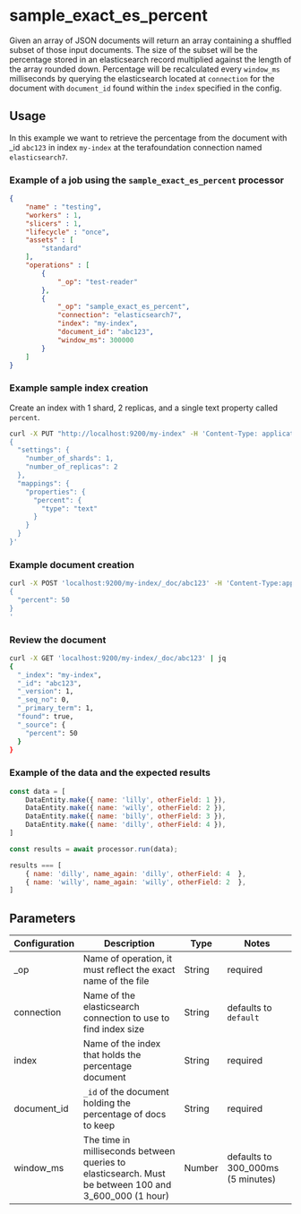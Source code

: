 # sample_exact_es_percent

Given an array of JSON documents will return an array containing a shuffled subset of those input documents. The size of the subset will be the percentage stored in an elasticsearch record multiplied against the length of the array rounded down. Percentage will be recalculated every `window_ms` milliseconds by querying the elasticsearch located at `connection` for the document with `document_id` found within the `index` specified in the config.

## Usage

In this example we want to retrieve the percentage from the document with _id `abc123` in index `my-index` at the terafoundation connection named `elasticsearch7`.

### Example of a job using the `sample_exact_es_percent` processor

```json
{
    "name" : "testing",
    "workers" : 1,
    "slicers" : 1,
    "lifecycle" : "once",
    "assets" : [
        "standard"
    ],
    "operations" : [
        {
            "_op": "test-reader"
        },
        {
            "_op": "sample_exact_es_percent",
            "connection": "elasticsearch7",
            "index": "my-index",
            "document_id": "abc123",
            "window_ms": 300000
        }
    ]
}

```

### Example sample index creation

Create an index with 1 shard, 2 replicas, and a single text property called `percent`.

```sh
curl -X PUT "http://localhost:9200/my-index" -H 'Content-Type: application/json' -d'
{
  "settings": {
    "number_of_shards": 1,
    "number_of_replicas": 2
  },
  "mappings": {
    "properties": {
      "percent": {
        "type": "text"
      }
    }
  }
}'
```

### Example document creation

```sh
curl -X POST 'localhost:9200/my-index/_doc/abc123' -H 'Content-Type:application/json' -d '
{
  "percent": 50
}
'
```

### Review the document

```sh
curl -X GET 'localhost:9200/my-index/_doc/abc123' | jq
{
  "_index": "my-index",
  "_id": "abc123",
  "_version": 1,
  "_seq_no": 0,
  "_primary_term": 1,
  "found": true,
  "_source": {
    "percent": 50
  }
}
```

### Example of the data and the expected results

```javascript
const data = [
    DataEntity.make({ name: 'lilly', otherField: 1 }),
    DataEntity.make({ name: 'willy', otherField: 2 }),
    DataEntity.make({ name: 'billy', otherField: 3 }),
    DataEntity.make({ name: 'dilly', otherField: 4 }),
]

const results = await processor.run(data);

results === [
    { name: 'dilly', name_again: 'dilly', otherField: 4  },
    { name: 'willy', name_again: 'willy', otherField: 2  },
]
```

## Parameters

| Configuration | Description                                                   | Type   | Notes                        |
| ------------- | ------------------------------------------------------------- | ------ | ---------------------------- |
| _op           | Name of operation, it must reflect the exact name of the file | String | required |
| connection    | Name of the elasticsearch connection to use to find index size | String | defaults to `default` |
| index         | Name of the index that holds the percentage document | String | required |
| document_id   | `_id` of the document holding the percentage of docs to keep | String | required |
| window_ms     | The time in milliseconds between queries to elasticsearch. Must be between 100 and 3_600_000 (1 hour) | Number | defaults to 300_000ms (5 minutes) |
